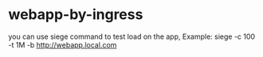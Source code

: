 # webapp-by-ingress
you can use siege command to test load on the app,
Example: 
 siege -c 100 -t 1M -b http://webapp.local.com